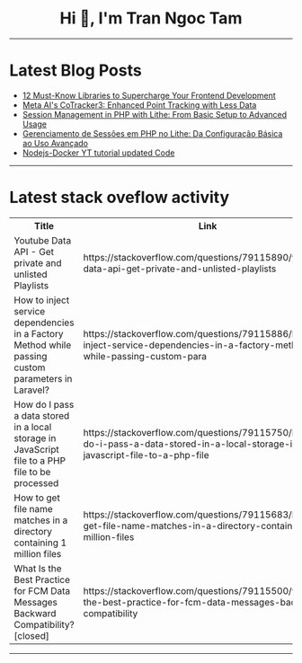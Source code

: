 <h1 align="center">Hi 👋, I'm Tran Ngoc Tam</h1>

---

# Latest Blog Posts 
<!-- BLOG-POST-LIST:START -->
- [12 Must-Know Libraries to Supercharge Your Frontend Development](https://dev.to/safdarali/12-must-know-libraries-to-supercharge-your-frontend-development-5ek3)
- [Meta AI&#39;s CoTracker3: Enhanced Point Tracking with Less Data](https://dev.to/voxel51/meta-ais-cotracker3-enhanced-point-tracking-with-less-data-3kab)
- [Session Management in PHP with Lithe: From Basic Setup to Advanced Usage](https://dev.to/lithephp/session-management-in-php-with-lithe-from-basic-setup-to-advanced-usage-2ac6)
- [Gerenciamento de Sessões em PHP no Lithe: Da Configuração Básica ao Uso Avançado](https://dev.to/lithephp/gerenciamento-de-sessoes-em-php-no-lithe-da-configuracao-basica-ao-uso-avancado-1207)
- [Nodejs-Docker YT tutorial updated Code](https://dev.to/sanjeev_saravanan_27/nodejs-docker-yt-updated-code-3peo)
<!-- BLOG-POST-LIST:END -->

---

# Latest stack oveflow activity
<table>
  <tr><th>Title</th><th>Link</th></tr>
  <!-- STACKOVERFLOW:START --><tr><td>Youtube Data API - Get private and unlisted Playlists</td><td>https://stackoverflow.com/questions/79115890/youtube-data-api-get-private-and-unlisted-playlists</td></tr><tr><td>How to inject service dependencies in a Factory Method while passing custom parameters in Laravel?</td><td>https://stackoverflow.com/questions/79115886/how-to-inject-service-dependencies-in-a-factory-method-while-passing-custom-para</td></tr><tr><td>How do I pass a data stored in a local storage in JavaScript file to a PHP file to be processed</td><td>https://stackoverflow.com/questions/79115750/how-do-i-pass-a-data-stored-in-a-local-storage-in-javascript-file-to-a-php-file</td></tr><tr><td>How to get file name matches in a directory containing 1 million files</td><td>https://stackoverflow.com/questions/79115683/how-to-get-file-name-matches-in-a-directory-containing-1-million-files</td></tr><tr><td>What Is the Best Practice for FCM Data Messages Backward Compatibility? [closed]</td><td>https://stackoverflow.com/questions/79115500/what-is-the-best-practice-for-fcm-data-messages-backward-compatibility</td></tr><!-- STACKOVERFLOW:END -->
</table>

---


